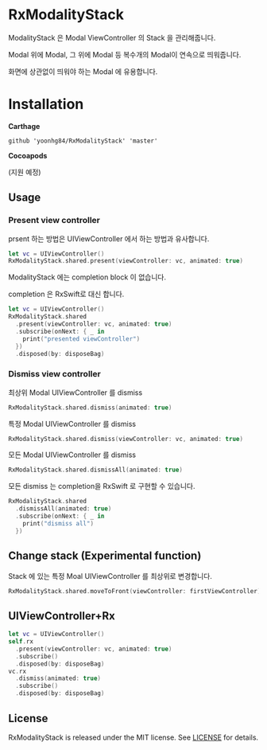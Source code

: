 # RxModalityStack

ModalityStack 은 Modal ViewController 의 Stack 을 관리해줍니다.

Modal 위에 Modal, 그 위에 Modal 등 복수개의 Modal이 연속으로 띄워줍니다.

화면에 상관없이 띄워야 하는 Modal 에 유용합니다.


# Installation

**Carthage**

```
github 'yoonhg84/RxModalityStack' 'master'
```

**Cocoapods**

(지원 예정)

## Usage

### Present view controller

prsent 하는 방법은 UIViewController 에서 하는 방법과 유사합니다.

```swift
let vc = UIViewController()
RxModalityStack.shared.present(viewController: vc, animated: true)
```

ModalityStack 에는 completion block 이 없습니다.

completion 은 RxSwift로 대신 합니다.

```swift
let vc = UIViewController()
RxModalityStack.shared
  .present(viewController: vc, animated: true)
  .subscribe(onNext: { _ in
    print("presented viewController")
  })
  .disposed(by: disposeBag)
```

### Dismiss view controller

최상위 Modal UIViewController 를 dismiss

```swift
RxModalityStack.shared.dismiss(animated: true)
```

특정 Modal UIViewController 를 dismiss

```swift
RxModalityStack.shared.dismiss(viewController: vc, animated: true)
```

모든 Modal UIViewController 를 dismiss

```swift
RxModalityStack.shared.dismissAll(animated: true)
```

모든 dismiss 는 completion을 RxSwift 로 구현할 수 있습니다.

```swift
RxModalityStack.shared
  .dismissAll(animated: true)
  .subscribe(onNext: { _ in
    print("dismiss all")
  })
```

## Change stack (Experimental function)

Stack 에 있는 특정 Moal UIViewController 를 최상위로 변경합니다.

```swift
RxModalityStack.shared.moveToFront(viewController: firstViewController)
```

## UIViewController+Rx

```swift
let vc = UIViewController()
self.rx
  .present(viewController: vc, animated: true)
  .subscribe()
  .disposed(by: disposeBag)
vc.rx
  .dismiss(animated: true)
  .subscribe()
  .disposed(by: disposeBag)
```

## License

RxModalityStack is released under the MIT license. See [LICENSE](https://github.com/yoonhg84/RxModalityStack/blob/master/LICENSE) for details.
